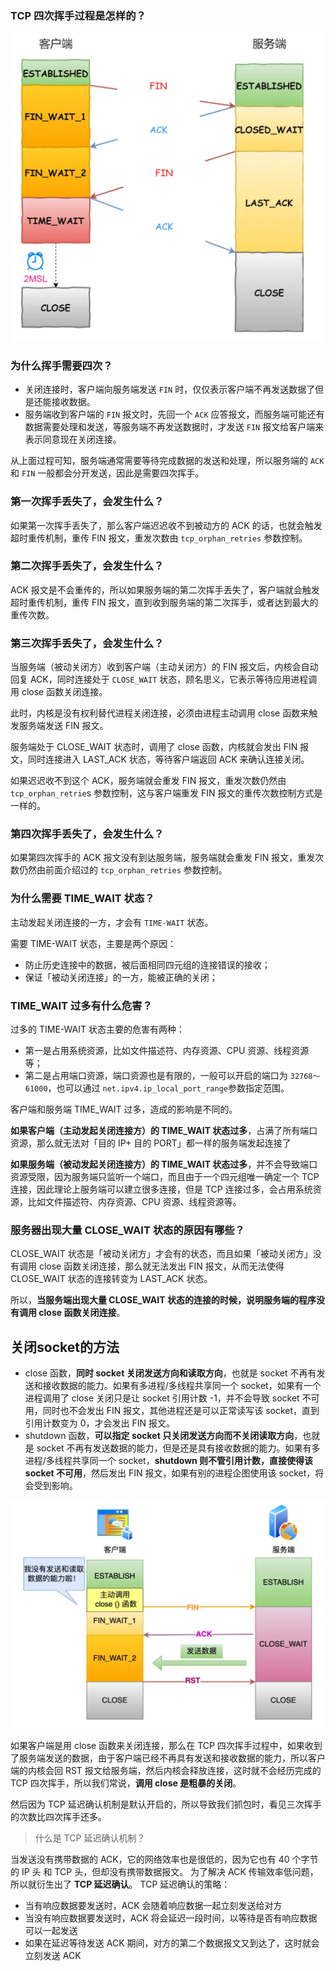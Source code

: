 ###  TCP 四次挥手过程是怎样的？

<img src="./page/image-20240527095524180.png" alt="image-20240527095524180" style="zoom:67%;" />

### 为什么挥手需要四次？

- 关闭连接时，客户端向服务端发送 `FIN` 时，仅仅表示客户端不再发送数据了但是还能接收数据。
- 服务端收到客户端的 `FIN` 报文时，先回一个 `ACK` 应答报文，而服务端可能还有数据需要处理和发送，等服务端不再发送数据时，才发送 `FIN` 报文给客户端来表示同意现在关闭连接。

从上面过程可知，服务端通常需要等待完成数据的发送和处理，所以服务端的 `ACK` 和 `FIN` 一般都会分开发送，因此是需要四次挥手。

### 第一次挥手丢失了，会发生什么？

如果第一次挥手丢失了，那么客户端迟迟收不到被动方的 ACK 的话，也就会触发超时重传机制，重传 FIN 报文，重发次数由 `tcp_orphan_retries` 参数控制。

### 第二次挥手丢失了，会发生什么？

ACK 报文是不会重传的，所以如果服务端的第二次挥手丢失了，客户端就会触发超时重传机制，重传 FIN 报文，直到收到服务端的第二次挥手，或者达到最大的重传次数。

### 第三次挥手丢失了，会发生什么？

当服务端（被动关闭方）收到客户端（主动关闭方）的 FIN 报文后，内核会自动回复 ACK，同时连接处于 `CLOSE_WAIT` 状态，顾名思义，它表示等待应用进程调用 close 函数关闭连接。

此时，内核是没有权利替代进程关闭连接，必须由进程主动调用 close 函数来触发服务端发送 FIN 报文。

服务端处于 CLOSE_WAIT 状态时，调用了 close 函数，内核就会发出 FIN 报文，同时连接进入 LAST_ACK 状态，等待客户端返回 ACK 来确认连接关闭。

如果迟迟收不到这个 ACK，服务端就会重发 FIN 报文，重发次数仍然由 `tcp_orphan_retrie`s 参数控制，这与客户端重发 FIN 报文的重传次数控制方式是一样的。

### 第四次挥手丢失了，会发生什么？

如果第四次挥手的 ACK 报文没有到达服务端，服务端就会重发 FIN 报文，重发次数仍然由前面介绍过的 `tcp_orphan_retries` 参数控制。





### 为什么需要 TIME_WAIT 状态？

主动发起关闭连接的一方，才会有 `TIME-WAIT` 状态。

需要 TIME-WAIT 状态，主要是两个原因：

- 防止历史连接中的数据，被后面相同四元组的连接错误的接收；
- 保证「被动关闭连接」的一方，能被正确的关闭；



### TIME_WAIT 过多有什么危害？

过多的 TIME-WAIT 状态主要的危害有两种：

- 第一是占用系统资源，比如文件描述符、内存资源、CPU 资源、线程资源等；
- 第二是占用端口资源，端口资源也是有限的，一般可以开启的端口为 `32768～61000`，也可以通过 `net.ipv4.ip_local_port_range`参数指定范围。

客户端和服务端 TIME_WAIT 过多，造成的影响是不同的。

**如果客户端（主动发起关闭连接方）的 TIME_WAIT 状态过多**，占满了所有端口资源，那么就无法对「目的 IP+ 目的 PORT」都一样的服务端发起连接了

**如果服务端（被动发起关闭连接方）的 TIME_WAIT 状态过多**，并不会导致端口资源受限，因为服务端只监听一个端口，而且由于一个四元组唯一确定一个 TCP 连接，因此理论上服务端可以建立很多连接，但是 TCP 连接过多，会占用系统资源，比如文件描述符、内存资源、CPU 资源、线程资源等。



### 服务器出现大量 CLOSE_WAIT 状态的原因有哪些？

CLOSE_WAIT 状态是「被动关闭方」才会有的状态，而且如果「被动关闭方」没有调用 close 函数关闭连接，那么就无法发出 FIN 报文，从而无法使得 CLOSE_WAIT 状态的连接转变为 LAST_ACK 状态。

所以，**当服务端出现大量 CLOSE_WAIT 状态的连接的时候，说明服务端的程序没有调用 close 函数关闭连接**。





## 关闭socket的方法

- close 函数，**同时 socket 关闭发送方向和读取方向**，也就是 socket 不再有发送和接收数据的能力。如果有多进程/多线程共享同一个 socket，如果有一个进程调用了 close 关闭只是让 socket 引用计数 -1，并不会导致 socket 不可用，同时也不会发出 FIN 报文，其他进程还是可以正常读写该 socket，直到引用计数变为 0，才会发出 FIN 报文。
- shutdown 函数，**可以指定 socket 只关闭发送方向而不关闭读取方向**，也就是 socket 不再有发送数据的能力，但是还是具有接收数据的能力。如果有多进程/多线程共享同一个 socket，**shutdown 则不管引用计数，直接使得该 socket 不可用**，然后发出 FIN 报文，如果有别的进程企图使用该 socket，将会受到影响。



<img src="./page/image-20240527153145086.png" alt="image-20240527153145086" style="zoom:67%;" />

如果客户端是用 close 函数来关闭连接，那么在 TCP 四次挥手过程中，如果收到了服务端发送的数据，由于客户端已经不再具有发送和接收数据的能力，所以客户端的内核会回 RST 报文给服务端，然后内核会释放连接，这时就不会经历完成的 TCP 四次挥手，所以我们常说，**调用 close 是粗暴的关闭**。

然后因为 TCP 延迟确认机制是默认开启的，所以导致我们抓包时，看见三次挥手的次数比四次挥手还多。

> 什么是 TCP 延迟确认机制？

当发送没有携带数据的 ACK，它的网络效率也是很低的，因为它也有 40 个字节的 IP 头 和 TCP 头，但却没有携带数据报文。 为了解决 ACK 传输效率低问题，所以就衍生出了 **TCP 延迟确认**。 TCP 延迟确认的策略：

- 当有响应数据要发送时，ACK 会随着响应数据一起立刻发送给对方
- 当没有响应数据要发送时，ACK 将会延迟一段时间，以等待是否有响应数据可以一起发送
- 如果在延迟等待发送 ACK 期间，对方的第二个数据报文又到达了，这时就会立刻发送 ACK